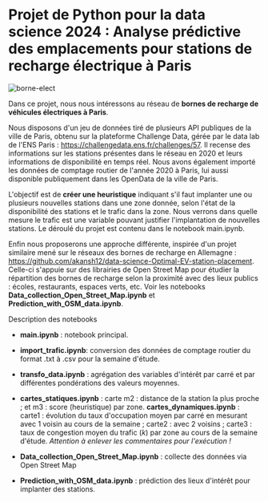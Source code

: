 # Projet de Python pour la data science 2024 : Analyse prédictive des emplacements pour stations de recharge électrique à Paris

![borne-elect](https://www.leparisien.fr/resizer/cYsO4FD5plDcQTP0fs25et6cYoM=/932x582/cloudfront-eu-central-1.images.arcpublishing.com/leparisien/6T2RNV7EWBDJHFXYT26MR5NZGA.jpg)

Dans ce projet, nous nous intéressons au réseau de __bornes de recharge de véhicules électriques à Paris__.

Nous disposons d'un jeu de données tiré de plusieurs API publiques de la ville de Paris, obtenu sur la plateforme Challenge Data, gérée par le data lab de l'ENS Paris : https://challengedata.ens.fr/challenges/57. Il recense des informations sur les stations présentes dans le réseau en 2020 et leurs informations de disponibilité en temps réel. Nous avons également importé les données de comptage routier de l'année 2020 à Paris, lui aussi disponible publiquement dans les OpenData de la ville de Paris.

L'objectif est de __créer une heuristique__ indiquant s'il faut implanter une ou plusieurs nouvelles stations dans une zone donnée, selon l'état de la disponibilité des stations et le trafic dans la zone. Nous verrons dans quelle mesure le trafic est une variable pouvant justifier l'implantation de nouvelles stations. Le déroulé du projet est contenu dans le notebook main.ipynb.

Enfin nous proposerons une approche différente, inspirée d'un projet similaire mené sur le réseaux des bornes de recharge en Allemagne : https://github.com/akansh12/data-science-Optimal-EV-station-placement. Celle-ci s'appuie sur des librairies de Open Street Map pour étudier la répartition des bornes de recharge selon la proximité avec des lieux publics : écoles, restaurants, espaces verts, etc. Voir les notebooks __Data_collection_Open_Street_Map.ipynb__ et __Prediction_with_OSM_data.ipynb__.

Description des notebooks
- __main.ipynb__ : notebook principal.
- __import_trafic.ipynb__: conversion des données de comptage routier du format .txt à .csv pour la semaine d'étude.
- __transfo_data.ipynb__ : agrégation des variables d'intérêt par carré et par différentes pondérations des valeurs moyennes.
- __cartes_statiques.ipynb__ : carte m2 : distance de la station la plus proche ; et m3 : score (heuristique) par zone.
__cartes_dynamiques.ipynb__ : carte1 : évolution du taux d'occupation moyen par carré en mesurant avec 1 voisin au cours de la semaine ;
carte2 : avec 2 voisins ;
carte3 : taux de congestion moyen du trafic ($k$) par zone au cours de la semaine d'étude.
_Attention à enlever les commentaires pour l'exécution !_


- __Data_collection_Open_Street_Map.ipynb__ : collecte des données via Open Street Map
- __Prediction_with_OSM_data.ipynb__ : prédiction des lieux d'intérêt pour implanter des stations.




